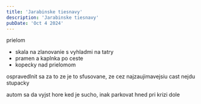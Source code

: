 ```yaml
---
title: 'Jarabinske tiesnavy'
description: 'Jarabinske tiesnavy'
pubDate: 'Oct 4 2024'
---
```


prielom
+ skala na zlanovanie s vyhladmi na tatry
+ pramen a kaplnka po ceste
+ kopecky nad prielomom

ospravedlnit sa za to ze je to sfusovane, ze cez najzaujimavejsiu cast nejdu stupacky

autom sa da vyjst hore ked je sucho, inak parkovat hned pri krizi dole